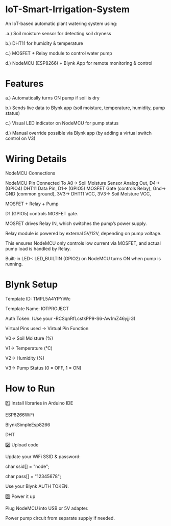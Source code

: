 # IoT-Smart-Irrigation-System


An IoT-based automatic plant watering system using:

.a.) Soil moisture sensor for detecting soil dryness

b.) DHT11 for humidity & temperature

c.) MOSFET + Relay module to control water pump

d.) NodeMCU (ESP8266) + Blynk App for remote monitoring & control

# Features
a.) Automatically turns ON pump if soil is dry

b.) Sends live data to Blynk app (soil moisture, temperature, humidity, pump status)

c.) Visual LED indicator on NodeMCU for pump status

d.) Manual override possible via Blynk app (by adding a virtual switch control on V3)

# Wiring Details

NodeMCU Connections

NodeMCU Pin	Connected To
A0->	Soil Moisture Sensor Analog Out,
D4-> (GPIO4)	DHT11 Data Pin,
D1-> (GPIO5)	MOSFET Gate (controls Relay),
Gnd->	GND (common ground),
3V3->	DHT11 VCC,
3V3->	Soil Moisture VCC,

MOSFET + Relay + Pump

D1 (GPIO5) controls MOSFET gate.

MOSFET drives Relay IN, which switches the pump’s power supply.

Relay module is powered by external 5V/12V, depending on pump voltage.

This ensures NodeMCU only controls low current via MOSFET, and actual pump load is handled by Relay.

Built-in LED-: LED_BUILTIN (GPIO2) on NodeMCU turns ON when pump is running.

# Blynk Setup

Template ID: TMPL5A4YPYiWc

Template Name: IOTPROJECT

Auth Token: (Use your -RCSqnRfLcstkPP9-S6-Aw1mZ46yjjiG)

Virtual Pins used -> Virtual Pin	Function

V0->	Soil Moisture (%)

V1->	Temperature (°C)

V2->	Humidity (%)

V3->	Pump Status (0 = OFF, 1 = ON)

# How to Run

1️⃣ Install libraries in Arduino IDE

ESP8266WiFi

BlynkSimpleEsp8266

DHT

2️⃣ Upload code

Update your WiFi SSID & password:

char ssid[] = "node";

char pass[] = "12345678";

Use your Blynk AUTH TOKEN.

3️⃣ Power it up

Plug NodeMCU into USB or 5V adapter.

Power pump circuit from separate supply if needed.
